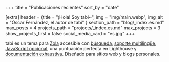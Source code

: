 +++
title = "Publicaciones recientes"
sort_by = "date"

[extra]
header = {title = "¡Hola! Soy tabi~", img = "img/main.webp", img_alt = "Óscar Fernández, el autor de tabi" }
section_path = "blog/_index.es.md"
max_posts = 4
projects_path = "projects/_index.es.md"
max_projects = 3
show_projects_first = false
social_media_card = "es.jpg"
+++

tabi es un tema para [Zola](https://www.getzola.org) accesible con [búsqueda](https://welpo.github.io/tabi/es/blog/mastering-tabi-settings/#busqueda), [soporte multilingüe](https://welpo.github.io/tabi/es/blog/faq-languages/), [JavaScript opcional](https://welpo.github.io/tabi/es/blog/javascript/), una puntuación perfecta en Lighthouse y [documentación exhaustiva](https://welpo.github.io/tabi/es). Diseñado para sitios web y blogs personales.
